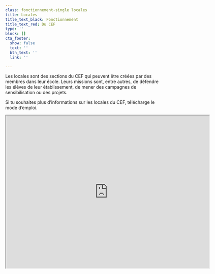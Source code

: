 ```yaml
---
class: fonctionnement-single locales
title: Locales
title_text_black: Fonctionnement
title_text_red: Du CEF
type: ''
block: []
cta_footer:
  show: false
  text: ''
  btn_text: ''
  link: ''

---
```

Les locales sont des sections du CEF qui peuvent être créées par des membres dans leur école. Leurs missions sont, entre autres, de défendre les élèves de leur établissement, de mener des campagnes de sensibilisation ou des projets.

Si tu souhaites plus d’informations sur les locales du CEF, télécharge le mode d’emploi.

<iframe src="https://www.google.com/maps/d/embed?mid=1FRUYlrs9Cn84IFhX7ruzoRypZUI&ll=50.4357274196639%2C5.343371438675831&z=7" width="640" height="480"></iframe>